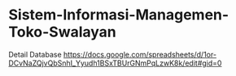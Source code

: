 # Sistem-Informasi-Managemen-Toko-Swalayan

Detail Database 
https://docs.google.com/spreadsheets/d/1or-DCvNaZQjvQbSnhI_Yyudh1BSxTBUrGNmPqLzwK8k/edit#gid=0
